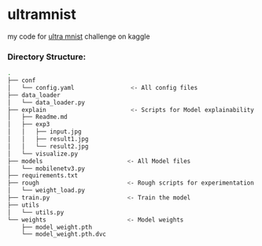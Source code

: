# ultramnist
my code for [ultra mnist](https://www.kaggle.com/c/ultra-mnist) challenge on kaggle



### Directory Structure:
```bash
.
├── conf
│   └── config.yaml                <- All config files
├── data_loader
│   └── data_loader.py
├── explain                        <- Scripts for Model explainability
│   ├── Readme.md
│   ├── exp3
│   │   ├── input.jpg
│   │   ├── result1.jpg
│   │   └── result2.jpg
│   └── visualize.py
├── models                        <- All Model files
│   └── mobilenetv3.py
├── requirements.txt
├── rough                         <- Rough scripts for experimentation
│   └── weight_load.py
├── train.py                      <- Train the model
├── utils
│   └── utils.py
└── weights                       <- Model weights
    ├── model_weight.pth
    └── model_weight.pth.dvc
```
